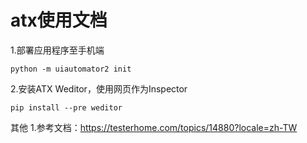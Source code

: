 # atx使用文档

1.部署应用程序至手机端
```
python -m uiautomator2 init
```

2.安装ATX Weditor，使用网页作为Inspector
```
pip install --pre weditor
```

其他
1.参考文档：https://testerhome.com/topics/14880?locale=zh-TW